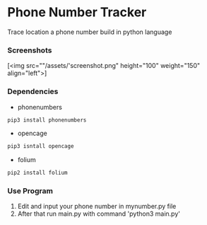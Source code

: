 # Phone Number Tracker
Trace location a phone number build in python language

### Screenshots
[<img src=""/assets/'screenshot.png" height="100" weight="150" align="left">]

### Dependencies
- phonenumbers

```sh
pip3 install phonenumbers
```
- opencage

```sh
pip3 isntall opencage
```

- folium

```sh
pip2 install folium
```
### Use Program
1. Edit and input your phone number in mynumber.py file
2. After that run main.py with command 'python3 main.py'
